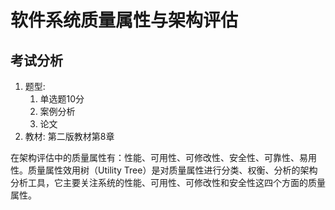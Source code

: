 # 软件系统质量属性与架构评估

## 考试分析

1. 题型:
    1. 单选题10分
    2. 案例分析
    3. 论文
2. 教材: 第二版教材第8章





在架构评估中的质量属性有：性能、可用性、可修改性、安全性、可靠性、易用性。质量属性效用树（Utility Tree）是对质量属性进行分类、权衡、分析的架构分析工具，它主要关注系统的性能、可用性、可修改性和安全性这四个方面的质量属性。